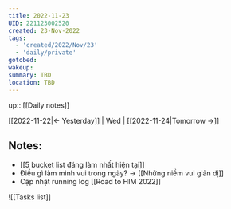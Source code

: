 ```yaml
---
title: 2022-11-23
UID: 221123002520
created: 23-Nov-2022
tags:
  - 'created/2022/Nov/23'
  - 'daily/private'
gotobed:
wakeup:
summary: TBD
location: TBD
---
```

up:: [[Daily notes]]

[[2022-11-22|<- Yesterday]] | Wed | [[2022-11-24|Tomorrow ->]]

## Notes:
- [[5 bucket list đáng làm nhất hiện tại]]
- Điều gì làm mình vui trong ngày? -> [[Những niềm vui giản dị]]
- Cập nhật running log [[Road to HIM 2022]]



![[Tasks list]]

